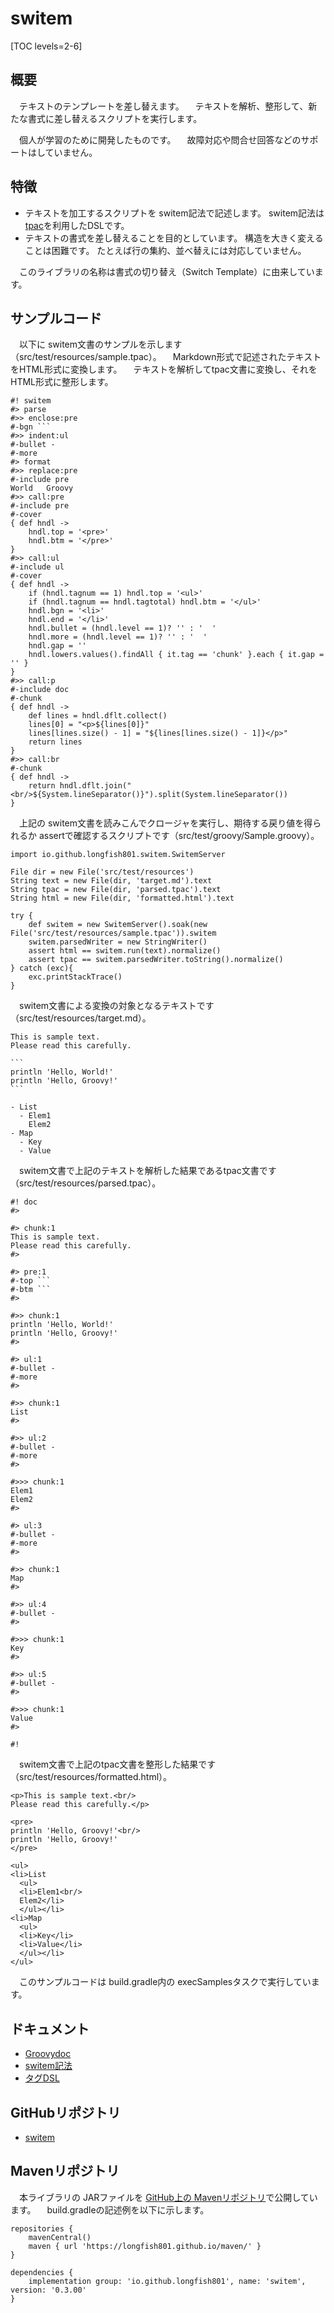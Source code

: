 # switem

[TOC levels=2-6]

## 概要

　テキストのテンプレートを差し替えます。
　テキストを解析、整形して、新たな書式に差し替えるスクリプトを実行します。

　個人が学習のために開発したものです。
　故障対応や問合せ回答などのサポートはしていません。

## 特徴

* テキストを加工するスクリプトを switem記法で記述します。
  switem記法は [tpac](/tpac/)を利用したDSLです。
* テキストの書式を差し替えることを目的としています。
  構造を大きく変えることは困難です。
  たとえば行の集約、並べ替えには対応していません。

　このライブラリの名称は書式の切り替え（Switch Template）に由来しています。

## サンプルコード

　以下に switem文書のサンプルを示します（src/test/resources/sample.tpac）。
　Markdown形式で記述されたテキストをHTML形式に変換します。
　テキストを解析してtpac文書に変換し、それをHTML形式に整形します。

```
#! switem
#> parse
#>> enclose:pre
#-bgn ```
#>> indent:ul
#-bullet - 
#-more   
#> format
#>> replace:pre
#-include pre
World	Groovy
#>> call:pre
#-include pre
#-cover
{ def hndl ->
	hndl.top = '<pre>'
	hndl.btm = '</pre>'
}
#>> call:ul
#-include ul
#-cover
{ def hndl ->
	if (hndl.tagnum == 1) hndl.top = '<ul>'
	if (hndl.tagnum == hndl.tagtotal) hndl.btm = '</ul>'
	hndl.bgn = '<li>'
	hndl.end = '</li>'
	hndl.bullet = (hndl.level == 1)? '' : '  '
	hndl.more = (hndl.level == 1)? '' : '  '
	hndl.gap = ''
	hndl.lowers.values().findAll { it.tag == 'chunk' }.each { it.gap = '' }
}
#>> call:p
#-include doc
#-chunk
{ def hndl ->
	def lines = hndl.dflt.collect()
	lines[0] = "<p>${lines[0]}"
	lines[lines.size() - 1] = "${lines[lines.size() - 1]}</p>"
	return lines
}
#>> call:br
#-chunk
{ def hndl ->
	return hndl.dflt.join("<br/>${System.lineSeparator()}").split(System.lineSeparator())
}
```

　上記の switem文書を読みこんでクロージャを実行し、期待する戻り値を得られるか assertで確認するスクリプトです（src/test/groovy/Sample.groovy）。

```
import io.github.longfish801.switem.SwitemServer

File dir = new File('src/test/resources')
String text = new File(dir, 'target.md').text
String tpac = new File(dir, 'parsed.tpac').text
String html = new File(dir, 'formatted.html').text

try {
	def switem = new SwitemServer().soak(new File('src/test/resources/sample.tpac')).switem
	switem.parsedWriter = new StringWriter()
	assert html == switem.run(text).normalize()
	assert tpac == switem.parsedWriter.toString().normalize()
} catch (exc){
	exc.printStackTrace()
}
```

　switem文書による変換の対象となるテキストです（src/test/resources/target.md）。

``````
This is sample text.
Please read this carefully.

```
println 'Hello, World!'
println 'Hello, Groovy!'
```

- List
  - Elem1
    Elem2
- Map
  - Key
  - Value
``````

　switem文書で上記のテキストを解析した結果であるtpac文書です（src/test/resources/parsed.tpac）。

```
#! doc
#>

#> chunk:1
This is sample text.
Please read this carefully.
#>

#> pre:1
#-top ```
#-btm ```
#>

#>> chunk:1
println 'Hello, World!'
println 'Hello, Groovy!'
#>

#> ul:1
#-bullet - 
#-more   
#>

#>> chunk:1
List
#>

#>> ul:2
#-bullet - 
#-more   
#>

#>>> chunk:1
Elem1
Elem2
#>

#> ul:3
#-bullet - 
#-more   
#>

#>> chunk:1
Map
#>

#>> ul:4
#-bullet - 
#>

#>>> chunk:1
Key
#>

#>> ul:5
#-bullet - 
#>

#>>> chunk:1
Value
#>

#!

```

　switem文書で上記のtpac文書を整形した結果です（src/test/resources/formatted.html）。

```
<p>This is sample text.<br/>
Please read this carefully.</p>

<pre>
println 'Hello, Groovy!'<br/>
println 'Hello, Groovy!'
</pre>

<ul>
<li>List
  <ul>
  <li>Elem1<br/>
  Elem2</li>
  </ul></li>
<li>Map
  <ul>
  <li>Key</li>
  <li>Value</li>
  </ul></li>
</ul>
```

　このサンプルコードは build.gradle内の execSamplesタスクで実行しています。

## ドキュメント

* [Groovydoc](groovydoc/)
* [switem記法](notation.html)
* [タグDSL](tagdsl.md)

## GitHubリポジトリ

* [switem](https://github.com/longfish801/switem)

## Mavenリポジトリ

　本ライブラリの JARファイルを [GitHub上の Mavenリポジトリ](https://github.com/longfish801/maven)で公開しています。
　build.gradleの記述例を以下に示します。

```
repositories {
	mavenCentral()
	maven { url 'https://longfish801.github.io/maven/' }
}

dependencies {
	implementation group: 'io.github.longfish801', name: 'switem', version: '0.3.00'
}
```
